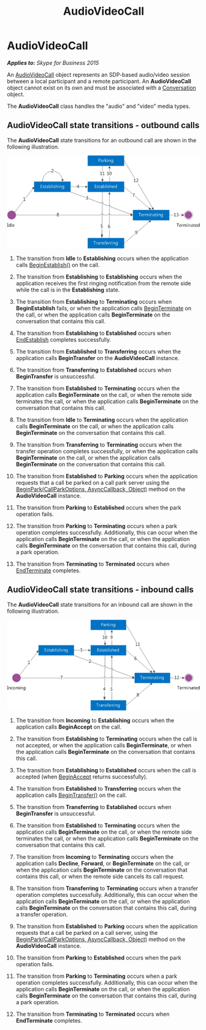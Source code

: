 ﻿---
title: AudioVideoCall
TOCTitle: AudioVideoCall
ms:assetid: bb378db5-96e7-47df-937d-9f912e33d609
ms:mtpsurl: https://msdn.microsoft.com/en-us/library/Dn466040(v=office.16)
ms:contentKeyID: 65239966
ms.date: 07/27/2015
mtps_version: v=office.16
---

# AudioVideoCall


_**Applies to:** Skype for Business 2015_

An [AudioVideoCall](https://msdn.microsoft.com/en-us/library/hh383901\(v=office.16\)) object represents an SDP-based audio/video session between a local participant and a remote participant. An **AudioVideoCall** object cannot exist on its own and must be associated with a [Conversation](https://msdn.microsoft.com/en-us/library/hh349224\(v=office.16\)) object.

The **AudioVideoCall** class handles the "audio" and "video" media types.

## AudioVideoCall state transitions - outbound calls

The **AudioVideoCall** state transitions for an outbound call are shown in the following illustration.

![Outbound AudioVideoCall state transitions](images/Dn466040.StateMach_AVCall_Out(Office.16).jpg "Outbound AudioVideoCall state transitions")

1.  The transition from **Idle** to **Establishing** occurs when the application calls [BeginEstablish()](https://msdn.microsoft.com/en-us/library/hh349055\(v=office.16\)) on the call.

2.  The transition from **Establishing** to **Establishing** occurs when the application receives the first ringing notification from the remote side while the call is in the **Establishing** state.

3.  The transition from **Establishing** to **Terminating** occurs when **BeginEstablish** fails, or when the application calls [BeginTerminate](https://msdn.microsoft.com/en-us/library/hh383376\(v=office.16\)) on the call, or when the application calls **BeginTerminate** on the conversation that contains this call.

4.  The transition from **Establishing** to **Established** occurs when [EndEstablish](https://msdn.microsoft.com/en-us/library/hh349248\(v=office.16\)) completes successfully.

5.  The transition from **Established** to **Transferring** occurs when the application calls **BeginTransfer** on the **AudioVideoCall** instance.

6.  The transition from **Transferring** to **Established** occurs when **BeginTransfer** is unsuccessful.

7.  The transition from **Established** to **Terminating** occurs when the application calls **BeginTerminate** on the call, or when the remote side terminates the call, or when the application calls **BeginTerminate** on the conversation that contains this call.

8.  The transition from **Idle** to **Terminating** occurs when the application calls **BeginTerminate** on the call, or when the application calls **BeginTerminate** on the conversation that contains this call.

9.  The transition from **Transferring** to **Terminating** occurs when the transfer operation completes successfully, or when the application calls **BeginTerminate** on the call, or when the application calls **BeginTerminate** on the conversation that contains this call.

10. The transition from **Established** to **Parking** occurs when the application requests that a call be parked on a call park server using the [BeginPark(CallParkOptions, AsyncCallback, Object)](https://msdn.microsoft.com/en-us/library/hh384250\(v=office.16\)) method on the **AudioVideoCall** instance.

11. The transition from **Parking** to **Established** occurs when the park operation fails.

12. The transition from **Parking** to **Terminating** occurs when a park operation completes successfully. Additionally, this can occur when the application calls **BeginTerminate** on the call, or when the application calls **BeginTerminate** on the conversation that contains this call, during a park operation.

13. The transition from **Terminating** to **Terminated** occurs when [EndTerminate](https://msdn.microsoft.com/en-us/library/hh383074\(v=office.16\)) completes.

## AudioVideoCall state transitions - inbound calls

The **AudioVideoCall** state transitions for an inbound call are shown in the following illustration.

![Inbount AudioVideoCall state transitions](images/Dn466040.StateMach_AVCall_In(Office.16).jpg "Inbount AudioVideoCall state transitions")

1.  The transition from **Incoming** to **Establishing** occurs when the application calls **BeginAccept** on the call.

2.  The transition from **Establishing** to **Terminating** occurs when the call is not accepted, or when the application calls **BeginTerminate**, or when the application calls **BeginTerminate** on the conversation that contains this call.

3.  The transition from **Establishing** to **Established** occurs when the call is accepted (when [BeginAccept](https://msdn.microsoft.com/en-us/library/hh383161\(v=office.16\)) returns successfully).

4.  The transition from **Established** to **Transferring** occurs when the application calls [BeginTransfer()](https://msdn.microsoft.com/en-us/library/hh348986\(v=office.16\)) on the call.

5.  The transition from **Transferring** to **Established** occurs when **BeginTransfer** is unsuccessful.

6.  The transition from **Established** to **Terminating** occurs when the application calls **BeginTerminate** on the call, or when the remote side terminates the call, or when the application calls **BeginTerminate** on the conversation that contains this call.

7.  The transition from **Incoming** to **Terminating** occurs when the application calls **Decline**, **Forward**, or **BeginTerminate** on the call, or when the application calls **BeginTerminate** on the conversation that contains this call, or when the remote side cancels its call request.

8.  The transition from **Transferring** to **Terminating** occurs when a transfer operation completes successfully. Additionally, this can occur when the application calls **BeginTerminate** on the call, or when the application calls **BeginTerminate** on the conversation that contains this call, during a transfer operation.

9.  The transition from **Established** to **Parking** occurs when the application requests that a call be parked on a call server, using the [BeginPark(CallParkOptions, AsyncCallback, Object)](https://msdn.microsoft.com/en-us/library/hh384250\(v=office.16\)) method on the **AudioVideoCall** instance.

10. The transition from **Parking** to **Established** occurs when the park operation fails.

11. The transition from **Parking** to **Terminating** occurs when a park operation completes successfully. Additionally, this can occur when the application calls **BeginTerminate** on the call, or when the application calls **BeginTerminate** on the conversation that contains this call, during a park operation.

12. The transition from **Terminating** to **Terminated** occurs when **EndTerminate** completes.


